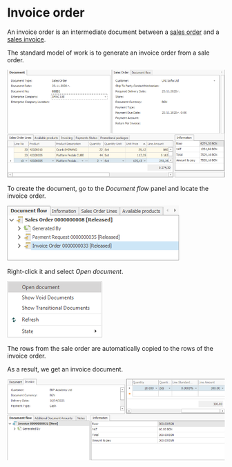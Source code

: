 # Invoice order

An invoice order is an intermediate document between a [sales order](https://docs.erp.net/winclient/step-by-step/sales-order.html) and a [sales invoice](https://docs.erp.net/winclient/step-by-step/sales-invoice.html). 

The standard model of work is to generate an invoice order from a sale order.

![Invoice Order](pictures/io1.png)

To create the document, go to the *Document flow* panel and locate the invoice order.

![Invoice order](pictures/salesnvo.png)

Right-click it and select *Open document*.

![Invoice order](pictures/salinvo1.png)

The rows from the sale order are automatically copied to the rows of the invoice order.

As a result, we get an invoice document.

![Invoice order](pictures/salinvo5.png)


